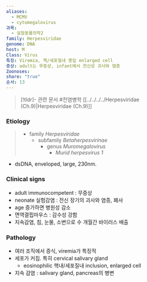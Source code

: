 ```yaml
---
aliases:
  - MCMV
  - cytomegalovirus
과목:
  - 실험동물의학2
family: Herpesviridae
genome: DNA
host: M
Class: Virus
특징: Viremia, 핵/세포질내 봉입 enlarged cell
증상: adult는 무증상, infant에서 전신성 괴사와 염증
Zoonoses: 
share: "true"
순서: 13
---
```


>[!tldr]- 관련 문서
>#전염병학 [[../../../../Herpesviridae (Ch.9)|Herpesviridae (Ch.9)]]
### Etiology
> - family *Herpesviridae*
> 	- subfamily *Betaherpesvirinae*
> 		- genus *Muromegalovirus*
> 			- *Murid herpesvirus 1*

- dsDNA, enveloped, large, 230nm.
### Clinical signs
- adult immunocompetent : 무증상
- neonate 실험감염 : 전신 장기의 괴사와 염증, 폐사
- age 증가하면 병원성 감소
- 면역결핍마우스 : 감수성 강함
- 지속감염, 침, 눈물, 소변으로 수 개월간 바이러스 배출
### Pathology
 - 여러 조직에서 증식, viremia가 특징적
 - 세포가 커짐. 특히 cervical salivary gland
	 - eosinophilic 핵내/세포질내 inclusion, enlarged cell
- 지속 감염 : salivary gland, pancreas의 병변